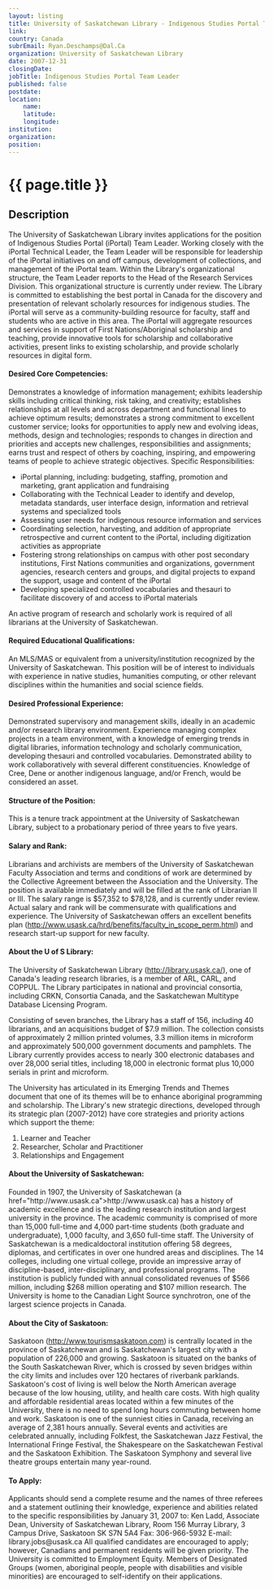 ```yaml
---
layout: listing
title: University of Saskatchewan Library - Indigenous Studies Portal Team Leader
link:
country: Canada
subrEmail: Ryan.Deschamps@Dal.Ca
organization: University of Saskatchewan Library 
date: 2007-12-31
closingDate: 
jobTitle: Indigenous Studies Portal Team Leader
published: false
postdate:
location:
    name: 
    latitude: 
    longitude: 
institution: 
organization: 
position: 
--- 
```



# {{ page.title }}

## Description





<p>The University of Saskatchewan Library invites applications for the position of Indigenous Studies Portal (iPortal) Team Leader. Working closely with the iPortal Technical Leader, the Team Leader will be responsible for leadership of the iPortal initiatives on and off campus, development of collections, and management of the iPortal team. Within the Library's organizational structure, the Team Leader reports to the Head of the Research Services Division. This organizational structure is currently under review. The Library is committed to establishing the best portal in Canada for the discovery and presentation of relevant scholarly resources for indigenous studies. The iPortal will serve as a community-building resource for faculty, staff and students who are active in this area. The iPortal will aggregate resources and services in support of First Nations/Aboriginal scholarship and teaching, provide innovative tools for scholarship and collaborative activities, present links to existing scholarship, and provide scholarly resources in digital form.</p>

<h4>Desired Core Competencies:</h4>

<p>Demonstrates a knowledge of information management; exhibits leadership skills including critical thinking, risk taking, and creativity; establishes relationships at all levels and across department and functional lines to achieve optimum results; demonstrates a strong commitment to excellent customer service; looks for opportunities to apply new and evolving ideas, methods, design and technologies; responds to changes in direction and priorities and accepts new challenges, responsibilities and assignments; earns trust and respect of others by coaching, inspiring, and empowering teams of people to achieve strategic objectives. Specific Responsibilities:</p>

<ul>
<li> iPortal planning, including: budgeting, staffing, promotion and
marketing, grant application and fundraising</li>

<li> Collaborating with the Technical Leader to identify and develop,
metadata standards, user interface design, information and retrieval
systems and specialized tools</li>

<li> Assessing user needs for indigenous resource information and services</li>

<li> Coordinating selection, harvesting, and addition of appropriate
retrospective and current content to the iPortal, including digitization</li>
activities as appropriate</li>

<li> Fostering strong relationships on campus with other post secondary
institutions, First Nations communities and organizations, government
agencies, research centers and groups, and digital projects to expand
the support, usage and content of the iPortal</li>

<li> Developing specialized controlled vocabularies and thesauri to</li>
facilitate discovery of and access to iPortal materials
</ul>

<p>An active program of research and scholarly work is required of all librarians at the University of Saskatchewan.</p>

<h4>Required Educational Qualifications:</h4>

<p>An MLS/MAS or equivalent from a university/institution recognized by the University of Saskatchewan. This position will be of interest to individuals with experience in native studies, humanities computing, or other relevant disciplines within the humanities and social science fields.</p>  

<h4>Desired Professional Experience:</h4>

<p>Demonstrated supervisory and management skills, ideally in an academic and/or research library environment. Experience managing complex projects in a team environment, with a knowledge of emerging trends in digital libraries, information technology and scholarly communication, developing thesauri and controlled vocabularies. Demonstrated ability to work collaboratively with several different constituencies. Knowledge of Cree, Dene or another indigenous language, and/or French, would be considered an asset.</p>

<h4>Structure of the Position:</h4>

<p>This is a tenure track appointment at the University of Saskatchewan Library, subject to a probationary period of three years to five years.</p>

<h4>Salary and Rank:</h4>

<p>Librarians and archivists are members of the University of Saskatchewan Faculty Association and terms and conditions of work are determined by the Collective Agreement between the Association and the University. The position is available immediately and will be filled at the rank of Librarian II or III. The salary range is $57,352 to $78,128, and is currently under review. Actual salary and rank will be commensurate with qualifications and experience. The University of Saskatchewan offers an excellent benefits plan (<a href="http://www.usask.ca/hrd/benefits/faculty_in_scope_perm.html">http://www.usask.ca/hrd/benefits/faculty_in_scope_perm.html</a>) and research start-up support for new faculty.</p>

<h4>About the U of S Library:</h4>

<p>The University of Saskatchewan Library (<a href="http://library.usask.ca/">http://library.usask.ca/</a>), one of Canada's leading research libraries, is a member of ARL, CARL, and COPPUL. The Library participates in national and provincial consortia, including CRKN, Consortia Canada, and the Saskatchewan Multitype Database Licensing Program.</p>

<p>Consisting of seven branches, the Library has a staff of 156, including 40 librarians, and an acquisitions budget of $7.9 million. The collection consists of approximately 2 million printed volumes, 3.3 million items in microform and approximately 500,000 government documents and pamphlets. The Library currently provides access to nearly 300 electronic databases and over 28,000 serial titles, including 18,000 in electronic format plus 10,000 serials in print and microform.</p>

<p>The University has articulated in its Emerging Trends and Themes document that one of its themes will be to enhance aboriginal programming and scholarship. The Library's new strategic directions, developed through its strategic plan (2007-2012) have core strategies and priority actions which support the theme:</p>

<ol>
<li>Learner and Teacher</li>

<li>Researcher, Scholar and Practitioner</li>

<li>Relationships and Engagement</li>
</ol>

<h4>About the University of Saskatchewan:</h4>

<p>Founded in 1907, the University of Saskatchewan (a href="http://www.usask.ca">http://www.usask.ca</a>) has a history of academic excellence and is the leading research institution and largest university in the province. The academic community is comprised of more than 15,000 full-time and 4,000 part-time students (both graduate and undergraduate), 1,000 faculty, and 3,650 full-time staff. The University of Saskatchewan is a medicaldoctoral institution offering 58 degrees, diplomas, and certificates in over one hundred areas and disciplines. The 14 colleges, including one virtual college, provide an impressive array of discipline-based, inter-disciplinary, and professional programs. The institution is publicly funded with annual consolidated revenues of $566 million, including $268 million operating and $107 million research. The University is home to the Canadian Light Source synchrotron, one of the largest science projects in Canada.

<h4>About the City of Saskatoon:</h4>

<p>Saskatoon (<a href="http://www.tourismsaskatoon.com">http://www.tourismsaskatoon.com</a>) is centrally located in the province of Saskatchewan and is Saskatchewan's largest city with a population of 226,000 and growing. Saskatoon is situated on the banks of the South Saskatchewan River, which is crossed by seven bridges within the city limits and includes over 120 hectares of riverbank parklands.  Saskatoon's cost of living is well below the North American average because of the low housing, utility, and health care costs. With high quality and affordable residential areas located within a few minutes of the University, there is no need to spend long hours commuting between home and work. Saskatoon is one of the sunniest cities in Canada, receiving an average of 2,381 hours annually. Several events and activities are celebrated annually, including Folkfest, the Saskatchewan Jazz Festival, the International Fringe Festival, the Shakespeare on the Saskatchewan Festival and the Saskatoon Exhibition. The Saskatoon Symphony and several live theatre groups entertain many year-round.</p>

<h4>To Apply:</h4>

<p>Applicants should send a complete resume and the names of three referees and a statement outlining their knowledge, experience and abilities related to the specific responsibilities by January 31, 2007 to: Ken Ladd, Associate Dean, University of Saskatchewan Library, Room 156 Murray Library, 3 Campus Drive, Saskatoon SK S7N 5A4 Fax: 306-966-5932 E-mail: library.jobs@usask.ca All qualified candidates are encouraged to apply; however, Canadians and permanent residents will be given priority. The University is committed to Employment Equity. Members of
Designated Groups (women, aboriginal people, people with disabilities and visible minorities) are encouraged to self-identify on their applications.</h4>

